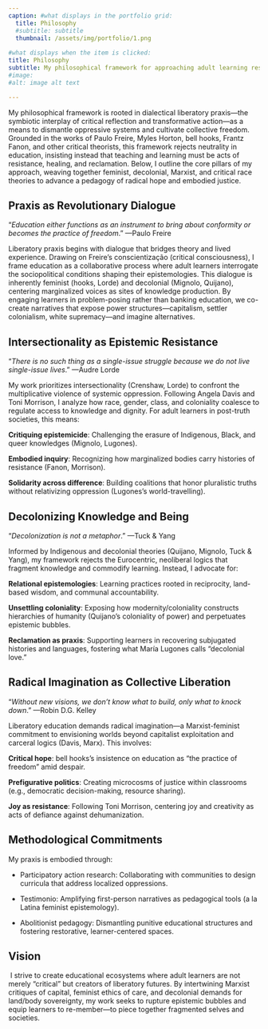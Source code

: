```yaml
---
caption: #what displays in the portfolio grid:
  title: Philosophy
  #subtitle: subtitle
  thumbnail: /assets/img/portfolio/1.png
  
#what displays when the item is clicked:
title: Philosophy
subtitle: My philosophical framework for approaching adult learning resarch and practice.
#image: 
#alt: image alt text

---
```


My philosophical framework is rooted in dialectical liberatory praxis—the symbiotic interplay of critical reflection and transformative action—as a means to dismantle oppressive systems and cultivate collective freedom. Grounded in the works of Paulo Freire, Myles Horton, bell hooks, Frantz Fanon, and other critical theorists, this framework rejects neutrality in education, insisting instead that teaching and learning must be acts of resistance, healing, and reclamation. Below, I outline the core pillars of my approach, weaving together feminist, decolonial, Marxist, and critical race theories to advance a pedagogy of radical hope and embodied justice.

 

## Praxis as Revolutionary Dialogue

“*Education either functions as an instrument to bring about conformity or becomes the practice of freedom*.” —Paulo Freire

Liberatory praxis begins with dialogue that bridges theory and lived experience. Drawing on Freire’s conscientização (critical consciousness), I frame education as a collaborative process where adult learners interrogate the sociopolitical conditions shaping their epistemologies. This dialogue is inherently feminist (hooks, Lorde) and decolonial (Mignolo, Quijano), centering marginalized voices as sites of knowledge production. By engaging learners in problem-posing rather than banking education, we co-create narratives that expose power structures—capitalism, settler colonialism, white supremacy—and imagine alternatives.
 

## Intersectionality as Epistemic Resistance

“*There is no such thing as a single-issue struggle because we do not live single-issue lives*.” —Audre Lorde

My work prioritizes intersectionality (Crenshaw, Lorde) to confront the multiplicative violence of systemic oppression. Following Angela Davis and Toni Morrison, I analyze how race, gender, class, and coloniality coalesce to regulate access to knowledge and dignity. For adult learners in post-truth societies, this means:

**Critiquing epistemicide**: Challenging the erasure of Indigenous, Black, and queer knowledges (Mignolo, Lugones).

**Embodied inquiry**: Recognizing how marginalized bodies carry histories of resistance (Fanon, Morrison).

**Solidarity across difference**: Building coalitions that honor pluralistic truths without relativizing oppression (Lugones’s world-travelling).
 

## Decolonizing Knowledge and Being

“*Decolonization is not a metaphor*.” —Tuck & Yang

Informed by Indigenous and decolonial theories (Quijano, Mignolo, Tuck & Yang), my framework rejects the Eurocentric, neoliberal logics that fragment knowledge and commodify learning. Instead, I advocate for:

**Relational epistemologies**: Learning practices rooted in reciprocity, land-based wisdom, and communal accountability.

**Unsettling coloniality**: Exposing how modernity/coloniality constructs hierarchies of humanity (Quijano’s coloniality of power) and perpetuates epistemic bubbles.

**Reclamation as praxis**: Supporting learners in recovering subjugated histories and languages, fostering what María Lugones calls “decolonial love.”
 

## Radical Imagination as Collective Liberation

“*Without new visions, we don’t know what to build, only what to knock down*.” —Robin D.G. Kelley

Liberatory education demands radical imagination—a Marxist-feminist commitment to envisioning worlds beyond capitalist exploitation and carceral logics (Davis, Marx). This involves:

**Critical hope**: bell hooks’s insistence on education as “the practice of freedom” amid despair.

**Prefigurative politics**: Creating microcosms of justice within classrooms (e.g., democratic decision-making, resource sharing).

**Joy as resistance**: Following Toni Morrison, centering joy and creativity as acts of defiance against dehumanization.

 

## Methodological Commitments
 
My praxis is embodied through:

- Participatory action research: Collaborating with communities to design curricula that address localized oppressions.

- Testimonio: Amplifying first-person narratives as pedagogical tools (a la Latina feminist epistemology).

- Abolitionist pedagogy: Dismantling punitive educational structures and fostering restorative, learner-centered spaces.

 

## Vision
​
I strive to create educational ecosystems where adult learners are not merely “critical” but creators of liberatory futures. By intertwining Marxist critiques of capital, feminist ethics of care, and decolonial demands for land/body sovereignty, my work seeks to rupture epistemic bubbles and equip learners to re-member—to piece together fragmented selves and societies. 
